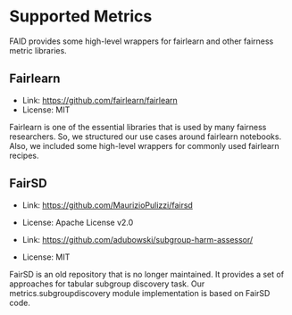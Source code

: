 # Supported Metrics

FAID provides some high-level wrappers for fairlearn and other fairness metric libraries.

## Fairlearn

- Link: <https://github.com/fairlearn/fairlearn>
- License: MIT

Fairlearn is one of the essential libraries that is used by many fairness researchers. So, we structured our use cases around fairlearn notebooks. Also, we included some high-level wrappers for commonly used fairlearn recipes.


## FairSD

- Link: <https://github.com/MaurizioPulizzi/fairsd>
- License: Apache License v2.0

- Link: <https://github.com/adubowski/subgroup-harm-assessor/>
- License: MIT

FairSD is an old repository that is no longer maintained. It provides a set of approaches for tabular subgroup discovery task. Our metrics.subgroupdiscovery module implementation is based on FairSD code. 